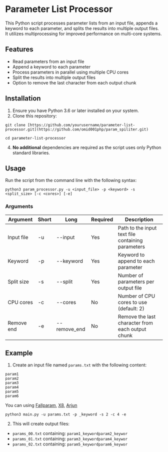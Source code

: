 # Parameter List Processor

This Python script processes parameter lists from an input file, appends a keyword to each parameter, and splits the results into multiple output files. It utilizes multiprocessing for improved performance on multi-core systems.

## Features

- Read parameters from an input file
- Append a keyword to each parameter
- Process parameters in parallel using multiple CPU cores
- Split the results into multiple output files
- Option to remove the last character from each output chunk

## Installation

1. Ensure you have Python 3.6 or later installed on your system.
2. Clone this repository:
   
```
git clone [https://github.com/yourusername/parameter-list-processor.git](https://github.com/omid001php/param_spiliter.git)
```

```
cd parameter-list-processor
```

4. 	**No additional** dependencies are required as the script uses only Python standard libraries.

## Usage

Run the script from the command line with the following syntax:

```python3 param_processor.py -u <input_file> -p <keyword> -s <split_size> [-c <cores>] [-e]```

### Arguments

| Argument | Short | Long | Required | Description |
|----------|-------|------|----------|-------------|
| Input file | -u | --input | Yes | Path to the input text file containing parameters |
| Keyword | -p | --keyword | Yes | Keyword to append to each parameter |
| Split size | -s | --split | Yes | Number of parameters per output file |
| CPU cores | -c | --cores | No | Number of CPU cores to use (default: 2) |
| Remove end | -e | --remove_end | No | Remove the last character from each output chunk |

## Example

1. Create an input file named `params.txt` with the following content:
```
param1
param2
param3
param4
param5
param6
```

You can using [Fallparam](https://github.com/ImAyrix/fallparams), [X8](https://github.com/Sh1Yo/x8), [Arjun](https://github.com/s0md3v/Arjun)

```
python3 main.py -u params.txt -p _keyword -s 2 -c 4 -e
```


2. This will create output files:
- `params_00.txt` containing: `param1_keywordparam2_keywor`
- `params_01.txt` containing: `param3_keywordparam4_keywor`
- `params_02.txt` containing: `param5_keywordparam6_keywor`


